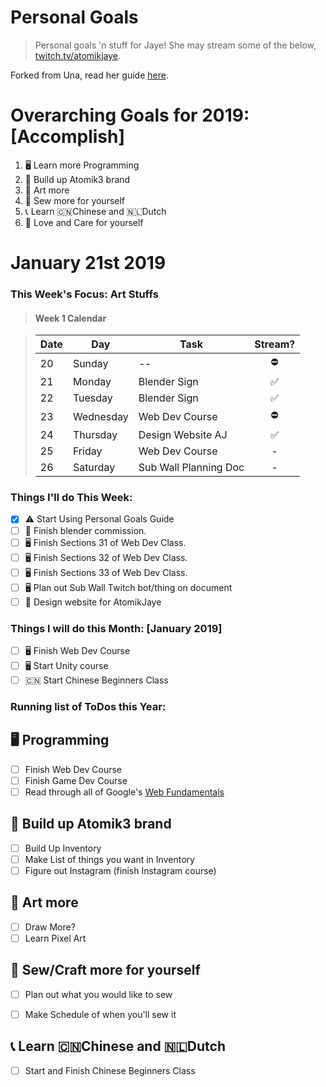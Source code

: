 Personal Goals
==============

> Personal goals 'n stuff for Jaye! She may stream some of the below, [twitch.tv/atomikjaye](http://www.twitch.tv/atomikjaye).

Forked from Una, read her guide [here](http://una.im/personal-goals-guide).

# Overarching Goals for 2019: [Accomplish]
1. 🖥 Learn more Programming
2. 🏬 Build up Atomik3 brand
3. 🎨 Art more
4. 👗 Sew more for yourself
5. 📞 Learn 🇨🇳Chinese and 🇳🇱Dutch
6. 💓 Love and Care for yourself

# January 21st 2019

### This Week's Focus: Art Stuffs
> #### Week 1 Calendar

> | Date | Day         | Task                   | Stream?  |
> | ---- | ----------  | -------------          | :-----:|
> |  20  | Sunday      | --                     | ⛔ |
> |  21  | Monday      | Blender Sign           | ✅ |
> |  22  | Tuesday     | Blender Sign           | ✅ |
> |  23  | Wednesday   | Web Dev Course         | ⛔ |
> |  24  | Thursday    | Design Website AJ      | ✅  |
> |  25  | Friday      | Web Dev Course         |   - |
> |  26  | Saturday    | Sub Wall Planning Doc  |  -  |


### Things I'll do This Week:
- [x] ⚠️ Start Using Personal Goals Guide
- [ ] 🎨 Finish blender commission.
- [ ] 🖥 Finish Sections 31 of Web Dev Class.
- [ ] 🖥 Finish Sections 32 of Web Dev Class.
- [ ] 🖥 Finish Sections 33 of Web Dev Class.
- [ ] 🖥 Plan out Sub Wall Twitch bot/thing on document
- [ ] 🎨 Design website for AtomikJaye

### Things I will do this Month: [January 2019]
- [ ] 🖥 Finish Web Dev Course
- [ ] 🖥 Start Unity course
- [ ] 🇨🇳 Start Chinese Beginners Class

### Running list of ToDos this Year:
🖥 Programming
---
- [ ] Finish Web Dev Course
- [ ] Finish Game Dev Course
- [ ] Read through all of Google's [Web Fundamentals](https://developers.google.com/web/fundamentals/)

🏬 Build up Atomik3 brand
---
- [ ] Build Up Inventory
- [ ] Make List of things you want in Inventory
- [ ] Figure out Instagram (finish Instagram course)

🎨 Art more
---
- [ ] Draw More?
- [ ] Learn Pixel Art

👗 Sew/Craft more for yourself
---
- [ ] Plan out what you would like to sew
- [ ] Make Schedule of when you'll sew it



📞 Learn 🇨🇳Chinese and 🇳🇱Dutch
---
- [ ] Start and Finish Chinese Beginners Class

